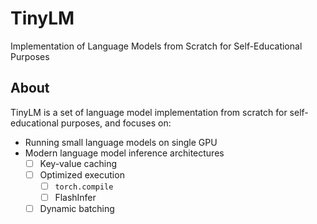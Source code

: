 # TinyLM

Implementation of Language Models from Scratch for Self-Educational Purposes

## About

TinyLM is a set of language model implementation from scratch for self-educational purposes, and focuses on:

- Running small language models on single GPU
- Modern language model inference architectures
  - [ ] Key-value caching
  - [ ] Optimized execution
    - [ ] `torch.compile`
    - [ ] FlashInfer
  - [ ] Dynamic batching
